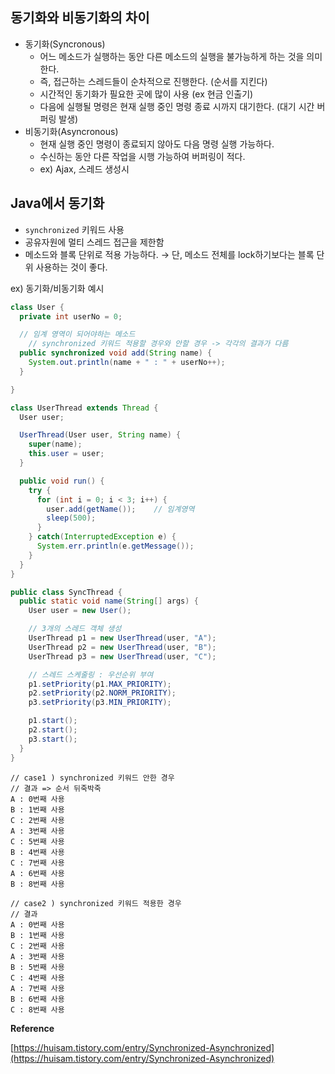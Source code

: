 ## **동기화와 비동기화의 차이**

- 동기화(Syncronous)
    - 어느 메소드가 실행하는 동안 다른 메소드의 실행을 불가능하게 하는 것을 의미한다.
    - 즉, 접근하는 스레드들이 순차적으로 진행한다. (순서를 지킨다)
    - 시간적인 동기화가 필요한 곳에 많이 사용 (ex 현금 인출기)
    - 다음에 실행될 명령은 현재 실행 중인 명령 종료 시까지 대기한다. (대기 시간 버퍼링 발생)
- 비동기화(Asyncronous)
    - 현재 실행 중인 명령이 종료되지 않아도 다음 명령 실행 가능하다.
    - 수신하는 동안 다른 작업을 시행 가능하여 버퍼링이 적다.
    - ex)  Ajax, 스레드 생성시

## Java에서 동기화

- `synchronized` 키워드 사용
- 공유자원에 멀티 스레드 접근을 제한함
- 메소드와 블록 단위로 적용 가능하다. → 단, 메소드 전체를 lock하기보다는 블록 단위 사용하는 것이 좋다.

ex) 동기화/비동기화 예시

```java
class User {
  private int userNo = 0;

  // 임계 영역이 되어야하는 메소드
	// synchronized 키워드 적용할 경우와 안할 경우 -> 각각의 결과가 다름
  public synchronized void add(String name) {
    System.out.println(name + " : " + userNo++);
  }

}

class UserThread extends Thread {
  User user;

  UserThread(User user, String name) {
    super(name);
    this.user = user;
  }

  public void run() {
    try {
      for (int i = 0; i < 3; i++) {
        user.add(getName());    // 임계영역
        sleep(500);
      }
    } catch(InterruptedException e) {
      System.err.println(e.getMessage());
    }
  }
}

public class SyncThread {
  public static void name(String[] args) {
    User user = new User();

    // 3개의 스레드 객체 생성
    UserThread p1 = new UserThread(user, "A");
    UserThread p2 = new UserThread(user, "B");
    UserThread p3 = new UserThread(user, "C");

    // 스레드 스케줄링 : 우선순위 부여
    p1.setPriority(p1.MAX_PRIORITY);
    p2.setPriority(p2.NORM_PRIORITY);
    p3.setPriority(p3.MIN_PRIORITY);

    p1.start();
    p2.start();
    p3.start();
  }
}
```

```
// case1 ) synchronized 키워드 안한 경우 
// 결과 => 순서 뒤죽박죽
A : 0번째 사용
B : 1번째 사용
C : 2번째 사용
A : 3번째 사용
C : 5번째 사용
B : 4번째 사용
C : 7번째 사용
A : 6번째 사용
B : 8번째 사용

// case2 ) synchronized 키워드 적용한 경우
// 결과
A : 0번째 사용
B : 1번째 사용
C : 2번째 사용
A : 3번째 사용
B : 5번째 사용
C : 4번째 사용
A : 7번째 사용
B : 6번째 사용
C : 8번째 사용
```

**Reference**

[https://huisam.tistory.com/entry/Synchronized-Asynchronized](https://huisam.tistory.com/entry/Synchronized-Asynchronized)
